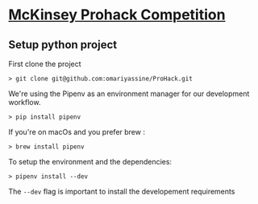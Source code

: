 # [McKinsey Prohack Competition](https://prohack.org/)

## Setup python project

First clone the project

    > git clone git@github.com:omariyassine/ProHack.git

We're using the Pipenv as an environment manager for our development workflow. 

    > pip install pipenv

If you're on macOs and you prefer brew :

    > brew install pipenv

To setup the environment and the dependencies:

    > pipenv install --dev

The `--dev` flag is important to install the developement requirements
